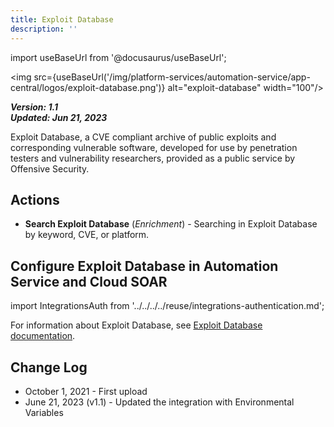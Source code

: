 ```yaml
---
title: Exploit Database
description: ''
---
```

import useBaseUrl from '@docusaurus/useBaseUrl';

<img src={useBaseUrl('/img/platform-services/automation-service/app-central/logos/exploit-database.png')} alt="exploit-database" width="100"/>

***Version: 1.1  
Updated: Jun 21, 2023***

Exploit Database, a CVE compliant archive of public exploits and corresponding vulnerable software, developed for use by penetration testers and vulnerability researchers, provided as a public service by Offensive Security.

## Actions

* **Search Exploit Database** (*Enrichment*) - Searching in Exploit Database by keyword, CVE, or platform.

## Configure Exploit Database in Automation Service and Cloud SOAR

import IntegrationsAuth from '../../../../reuse/integrations-authentication.md';

<IntegrationsAuth/>

For information about Exploit Database, see [Exploit Database documentation](https://www.exploit-db.com/search).

## Change Log

* October 1, 2021 - First upload
* June 21, 2023 (v1.1) - Updated the integration with Environmental Variables
